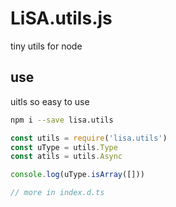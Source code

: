 # LiSA.utils.js
tiny utils for node

## use
uitls so easy to use
```bash
npm i --save lisa.utils 
```

```js
const utils = require('lisa.utils')
const uType = utils.Type
const atils = utils.Async

console.log(uType.isArray([]))

// more in index.d.ts

```
